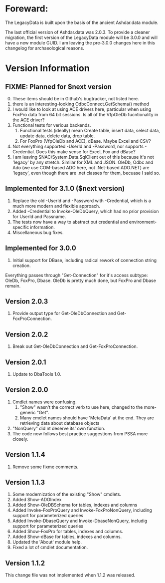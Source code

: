 # Foreward:
The LegacyData is built upon the basis of the ancient Ashdar.data module. 

The last official version of Ashdar.data was 2.0.3. To provide a cleaner migration, the first version of the LegacyData module will be 3.0.0 and will have a new module GUID. I am leaving the pre-3.0.0 changes here in this changelog for archaeological reasons.


# Version Information
## FIXME: Planned for $next version
0. These items should be in Github's bugtracker, not listed here.
0. there is an interesting-looking OdbcConnect.GetSchema() method
0. I would like to look at using ACE drivers here, particular when using FoxPro data from 64 bit sessions. Is all of the VfpOleDb fucntionality in the ACE driver?
0. Functional tests for verious backends.
   1. Functional tests (ideally) mean Create table, insert data, select data, update data, delete data, drop table.
   1. For FoxPro (VfpOleDb and ACE), dBase. Maybe Excel and CSV?
0. Not everything supported -UserId and -Password, nor supports -Credential. Does this make sense for Excel, Fox and dBase?
0. I am leaving SNAC/System.Data.SqlClient out of this because it's not 'legacy' by any stretch. Similar for XML and JSON. OleDb, Odbc and Ado (we use COM-based ADO here, not .Net-based ADO.NET) are 'legacy', even though there are .net classes for them, becuase I said so.

## Implemented for 3.1.0 ($next version)
1. Replace the old -UserId and -Password with -Credential, which is a much more modern and flexible approach.
1. Added -Credential to Invoke-OleDbQuery, which had no prior provision for UserId and Passname.
1. The tests now have a way to abstract out credential and environment-specific information.
1. Miscellaneous bug fixes.

## Implemented for 3.0.0
1. Initial support for DBase, including radical rework of connection string creation.

Everything passes through "Get-Connection" for it's access subtype: OleDb, FoxPro, Dbase.
OleDb is pretty much done, but FoxPro and Dbase remain.


## Version 2.0.3
1. Provide output type for Get-OleDbConnection and Get-FoxProConnection.

## Version 2.0.2
1. Break out Get-OleDbConnection and Get-FoxProConnection.

## Version 2.0.1
1. Update to DbaTools 1.0.

## Version 2.0.0
1. Cmdlet names were confusing.
    1. "Show" wasn't the correct verb to use here, changed to the more-generic "Get".
    2. Many cmdlet names should have 'MetaData' at the end. They are retrieving data about 
        database objects
3. "NonQuery" did nt deserve its' own function.
4. The code now follows best practice suggestions from PSSA more closely.

## Version 1.1.4
1. Remove some fixme comments.

## Version 1.1.3
1. Some modernization of the existing "Show" cmdlets.
2. Added Show-ADOIndex
3. Added Show-OleDBSchema for tables, indexes and columns
4. Added Invoke-FoxProQuery and Invoke-FoxProNonQuery, including support for parameterized queries 
4. Added Invoke-DbaseQuery and Invoke-DbaseNonQuery, includig support for parameterized queries
5. Added Show-FoxPro for tables, indexes and columns.
6. Added Show-dBase for tables, indexes and columns.
7. Updated the 'About' module help.
9. Fixed a lot of cmdlet documentation.


## Version 1.1.2
This change file was not implemented when 1.1.2 was released.

